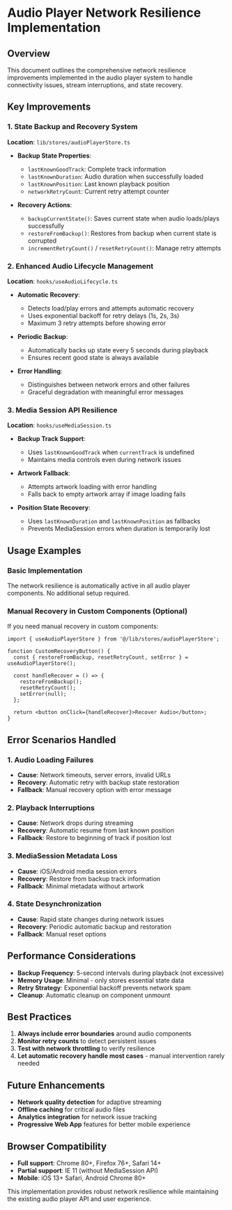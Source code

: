 # Audio Player Network Resilience Implementation

## Overview

This document outlines the comprehensive network resilience improvements implemented in the audio player system to handle connectivity issues, stream interruptions, and state recovery.

## Key Improvements

### 1. **State Backup and Recovery System**

**Location**: `lib/stores/audioPlayerStore.ts`

- **Backup State Properties**:
  - `lastKnownGoodTrack`: Complete track information
  - `lastKnownDuration`: Audio duration when successfully loaded
  - `lastKnownPosition`: Last known playback position
  - `networkRetryCount`: Current retry attempt counter

- **Recovery Actions**:
  - `backupCurrentState()`: Saves current state when audio loads/plays successfully
  - `restoreFromBackup()`: Restores from backup when current state is corrupted
  - `incrementRetryCount()` / `resetRetryCount()`: Manage retry attempts

### 2. **Enhanced Audio Lifecycle Management**

**Location**: `hooks/useAudioLifecycle.ts`

- **Automatic Recovery**: 
  - Detects load/play errors and attempts automatic recovery
  - Uses exponential backoff for retry delays (1s, 2s, 3s)
  - Maximum 3 retry attempts before showing error

- **Periodic Backup**: 
  - Automatically backs up state every 5 seconds during playback
  - Ensures recent good state is always available

- **Error Handling**:
  - Distinguishes between network errors and other failures
  - Graceful degradation with meaningful error messages

### 3. **Media Session API Resilience**

**Location**: `hooks/useMediaSession.ts`

- **Backup Track Support**: 
  - Uses `lastKnownGoodTrack` when `currentTrack` is undefined
  - Maintains media controls even during network issues

- **Artwork Fallback**: 
  - Attempts artwork loading with error handling
  - Falls back to empty artwork array if image loading fails

- **Position State Recovery**: 
  - Uses `lastKnownDuration` and `lastKnownPosition` as fallbacks
  - Prevents MediaSession errors when duration is temporarily lost



## Usage Examples

### Basic Implementation

The network resilience is automatically active in all audio player components. No additional setup required.

### Manual Recovery in Custom Components (Optional)

If you need manual recovery in custom components:

```tsx
import { useAudioPlayerStore } from '@/lib/stores/audioPlayerStore';

function CustomRecoveryButton() {
  const { restoreFromBackup, resetRetryCount, setError } = useAudioPlayerStore();
  
  const handleRecover = () => {
    restoreFromBackup();
    resetRetryCount();
    setError(null);
  };
  
  return <button onClick={handleRecover}>Recover Audio</button>;
}
```

## Error Scenarios Handled

### 1. **Audio Loading Failures**
- **Cause**: Network timeouts, server errors, invalid URLs
- **Recovery**: Automatic retry with backup state restoration
- **Fallback**: Manual recovery option with error message

### 2. **Playback Interruptions**
- **Cause**: Network drops during streaming
- **Recovery**: Automatic resume from last known position
- **Fallback**: Restore to beginning of track if position lost

### 3. **MediaSession Metadata Loss**
- **Cause**: iOS/Android media session errors
- **Recovery**: Restore from backup track information
- **Fallback**: Minimal metadata without artwork

### 4. **State Desynchronization**
- **Cause**: Rapid state changes during network issues
- **Recovery**: Periodic automatic backup and restoration
- **Fallback**: Manual reset options

## Performance Considerations

- **Backup Frequency**: 5-second intervals during playback (not excessive)
- **Memory Usage**: Minimal - only stores essential state data
- **Retry Strategy**: Exponential backoff prevents network spam
- **Cleanup**: Automatic cleanup on component unmount

## Best Practices

1. **Always include error boundaries** around audio components
2. **Monitor retry counts** to detect persistent issues
3. **Test with network throttling** to verify resilience
4. **Let automatic recovery handle most cases** - manual intervention rarely needed

## Future Enhancements

- **Network quality detection** for adaptive streaming
- **Offline caching** for critical audio files
- **Analytics integration** for network issue tracking
- **Progressive Web App** features for better mobile experience

## Browser Compatibility

- **Full support**: Chrome 80+, Firefox 76+, Safari 14+
- **Partial support**: IE 11 (without MediaSession API)
- **Mobile**: iOS 13+ Safari, Android Chrome 80+

This implementation provides robust network resilience while maintaining the existing audio player API and user experience. 